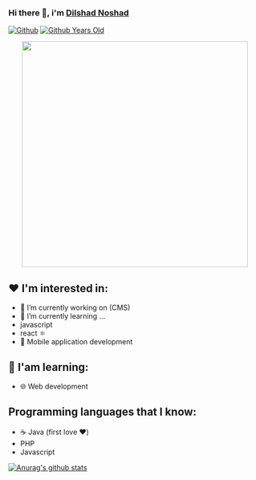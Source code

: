 ### Hi there 👋, i'm [Dilshad Noshad][website]
[website]: https://frontendd.smartsupport24by7.com/
[![Github](https://img.shields.io/github/followers/dilshadnoshad?label=Followers&logo=Github)](https://github.com/dilshadnoshad)
[![Github Years Old](https://badges.pufler.dev/years/dilshadnoshad?style=flat-round&logo=github&logoWidth=20&logoColor=white&labelColor=555555&color=blue&label=Years%20Old%20%20.&cacheSeconds=3600)](https://github.com/dilshadnoshad)

<p align="center">
<img src="https://user-images.githubusercontent.com/68327502/138095793-7dec504b-04db-4643-adb8-eefa6e519a95.png" width="450">
</p>

<!--
**DilshadNoshad/DilshadNoshad** is a ✨ _special_ ✨ repository because its `README.md` (this file) appears on your GitHub profile.
<!-- ![](https://visitor-badge.laobi.icu/badge?page_id=dilshadnoshad) -->

## ❤️ I'm interested in:
- 🔭 I’m currently working on (CMS)
- 🌱 I’m currently learning ...
- javascript
- react ⚛️
- 📱  Mobile application development

## 📘 I'am learning:
- 🌐 Web development

## Programming languages that I know:
- ☕ Java (first love ❤️)
- PHP
- Javascript

[![Anurag's github stats](https://github-readme-stats.vercel.app/api?username=dilshadnoshad&show_icons=true&theme=dark)](https://github.com/anuraghazra/github-readme-stats)
